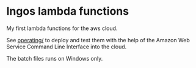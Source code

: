 # Ingos lambda functions

My first lambda functions for the aws cloud.

See [operating/](operating/) to deploy and test them with the help of the Amazon Web Service Command Line Interface into the cloud.

The batch files runs on Windows only.